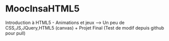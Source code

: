 # MoocInsaHTML5
Introduction à HTML5 - Animations et jeux --> Un peu de CSS,JS,JQuery,HTML5 (canvas) + Projet Final
(Test de modif depuis github pour pull)
